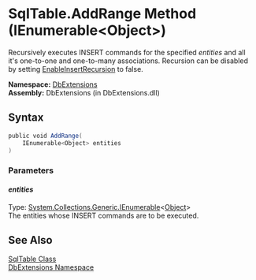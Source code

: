 SqlTable.AddRange Method (IEnumerable&lt;Object>)
=================================================
Recursively executes INSERT commands for the specified *entities* and all it's one-to-one and one-to-many associations. Recursion can be disabled by setting [EnableInsertRecursion][1] to false.

**Namespace:** [DbExtensions][2]  
**Assembly:** DbExtensions (in DbExtensions.dll)

Syntax
------

```csharp
public void AddRange(
	IEnumerable<Object> entities
)
```

### Parameters

#### *entities*
Type: [System.Collections.Generic.IEnumerable][3]&lt;[Object][4]>  
The entities whose INSERT commands are to be executed.


See Also
--------
[SqlTable Class][5]  
[DbExtensions Namespace][2]  

[1]: ../DatabaseConfiguration/EnableInsertRecursion.md
[2]: ../README.md
[3]: http://msdn.microsoft.com/en-us/library/9eekhta0
[4]: http://msdn.microsoft.com/en-us/library/e5kfa45b
[5]: README.md